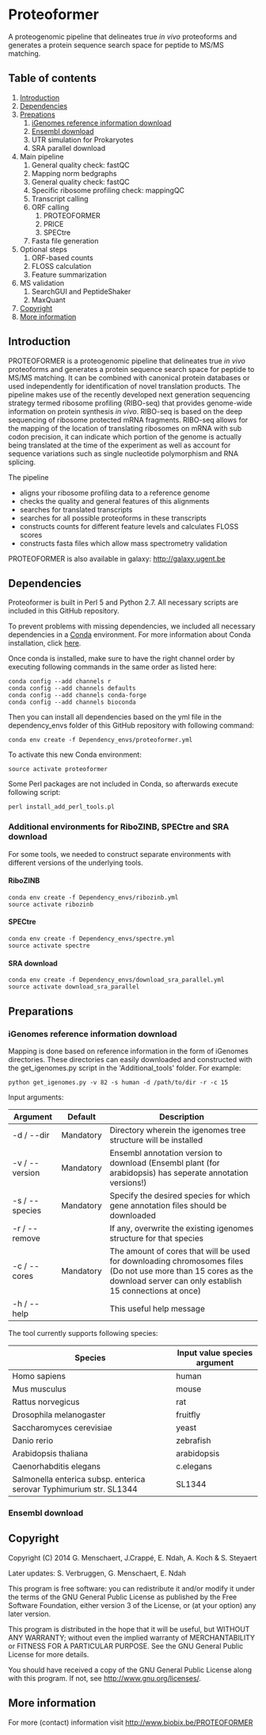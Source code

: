 Proteoformer
============

A proteogenomic pipeline that delineates true *in vivo* proteoforms and generates a protein sequence
 search space for peptide to MS/MS matching.

## Table of contents
1. [Introduction](#introduction)
2. [Dependencies](#dependencies)
3. [Prepations](#preparations)
    1. [iGenomes reference information download](#igenomes)
    2. [Ensembl download](#ensembl)
    3. UTR simulation for Prokaryotes
    4. SRA parallel download
4. Main pipeline
    1. General quality check: fastQC
    2. Mapping
        norm bedgraphs
    3. General quality check: fastQC
    4. Specific ribosome profiling check: mappingQC
    5. Transcript calling
    6. ORF calling
        1. PROTEOFORMER
        2. PRICE
        3. SPECtre
    7. Fasta file generation
5. Optional steps
    1. ORF-based counts
    2. FLOSS calculation
    3. Feature summarization
6. MS validation
    1. SearchGUI and PeptideShaker
    2. MaxQuant
7. [Copyright](#copyright)
8. [More information](#moreinformation)


## Introduction <a name="introduction"></a>

PROTEOFORMER is a proteogenomic pipeline that delineates true *in vivo* proteoforms and generates a protein sequence
 search space for peptide to MS/MS matching. It can be combined with canonical protein databases or used independently
 for identification of novel translation products. The pipeline makes use of the recently developed next generation 
 sequencing strategy termed ribosome profiling (RIBO-seq) that provides genome-wide information on protein synthesis
 *in vivo*. RIBO-seq is based on the deep sequencing of ribosome protected mRNA fragments. RIBO-seq allows for the mapping
 of the location of translating ribosomes on mRNA with sub codon precision, it can indicate which portion of the genome 
 is actually being translated at the time of the experiment as well as account for sequence variations such as single 
 nucleotide polymorphism and RNA splicing.

The pipeline 
* aligns your ribosome profiling data to a reference genome
* checks the quality and general features of this alignments
* searches for translated transcripts
* searches for all possible proteoforms in these transcripts
* constructs counts for different feature levels and calculates FLOSS scores
* constructs fasta files which allow mass spectrometry validation

PROTEOFORMER is also available in galaxy: http://galaxy.ugent.be

## Dependencies <a name="dependencies"></a>

Proteoformer is built in Perl 5 and Python 2.7. All necessary scripts are included in this GitHub repository.

To prevent problems with missing dependencies, we included all necessary dependencies in a [Conda](https://conda.io/docs/) environment.
For more information about Conda installation, click [here](https://conda.io/docs/user-guide/install/index.html).

Once conda is installed, make sure to have the right channel order by executing following commands in the same order as listed here:

```
conda config --add channels r
conda config --add channels defaults
conda config --add channels conda-forge
conda config --add channels bioconda
```

Then you can install all dependencies based on the yml file in the dependency_envs folder of this GitHub repository with following command:

```conda env create -f Dependency_envs/proteoformer.yml```

To activate this new Conda environment:

```source activate proteoformer```

Some Perl packages are not included in Conda, so afterwards execute following script:

```perl install_add_perl_tools.pl```

### Additional environments for RiboZINB, SPECtre and SRA download

For some tools, we needed to construct separate environments with different versions of the underlying tools.

#### RiboZINB

```
conda env create -f Dependency_envs/ribozinb.yml
source activate ribozinb
```

#### SPECtre

```
conda env create -f Dependency_envs/spectre.yml
source activate spectre
```

#### SRA download

```
conda env create -f Dependency_envs/download_sra_parallel.yml
source activate download_sra_parallel
```

## Preparations <a name="preparations"></a>

### iGenomes reference information download <a name="igenomes"></a>

Mapping is done based on reference information in the form of iGenomes directories. These directories can easily
downloaded and constructed with the get_igenomes.py script in the 'Additional_tools' folder. For example:

```
python get_igenomes.py -v 82 -s human -d /path/to/dir -r -c 15
```

Input arguments:

| Argument       | Default   | Description                                                                                                                                                              |
|----------------|-----------|--------------------------------------------------------------------------------------------------------------------------------------------------------------------------|
| -d / --dir     | Mandatory | Directory wherein the igenomes tree structure will be installed                                                                                                          |
| -v / --version | Mandatory | Ensembl annotation version to download (Ensembl plant (for arabidopsis) has seperate annotation versions!)                                                               |
| -s / --species | Mandatory | Specify the desired species for which gene annotation files should be downloaded                                                                                         |
| -r / --remove  |           | If any, overwrite the existing igenomes structure for that species                                                                                                       |
| -c / --cores   | Mandatory | The amount of cores that will be used for downloading chromosomes files (Do not use more than 15 cores as the download server can only establish 15 connections at once) |
| -h / --help    |           | This useful help message                                                                                                                                                 |

The tool currently supports following species:

| Species                                                             | Input value species argument |
|---------------------------------------------------------------------|------------------------------|
| Homo sapiens                                                        | human                        |
| Mus musculus                                                        | mouse                        |
| Rattus norvegicus                                                   | rat                          |
| Drosophila melanogaster                                             | fruitfly                     |
| Saccharomyces cerevisiae                                            | yeast                        |
| Danio rerio                                                         | zebrafish                    |
| Arabidopsis thaliana                                                | arabidopsis                  |
| Caenorhabditis elegans                                              | c.elegans                    |
| Salmonella enterica subsp. enterica serovar Typhimurium str. SL1344 | SL1344                       |


### Ensembl download <a name="ensembl"></a>





## Copyright <a name="copyright"></a>

Copyright (C) 2014 G. Menschaert, J.Crappé, E. Ndah, A. Koch & S. Steyaert

Later updates: S. Verbruggen, G. Menschaert, E. Ndah

This program is free software: you can redistribute it and/or modify
it under the terms of the GNU General Public License as published by
the Free Software Foundation, either version 3 of the License, or
(at your option) any later version.

This program is distributed in the hope that it will be useful,
but WITHOUT ANY WARRANTY; without even the implied warranty of
MERCHANTABILITY or FITNESS FOR A PARTICULAR PURPOSE.  See the
GNU General Public License for more details.

You should have received a copy of the GNU General Public License
along with this program.  If not, see <http://www.gnu.org/licenses/>.

## More information <a name="moreinformation"></a>

For more (contact) information visit http://www.biobix.be/PROTEOFORMER



